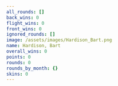 ```yaml
---
all_rounds: []
back_wins: 0
flight_wins: 0
front_wins: 0
ignored_rounds: []
image: /assets/images/Hardison_Bart.png
name: Hardison, Bart
overall_wins: 0
points: 0
rounds: 0
rounds_by_month: {}
skins: 0
---
```

